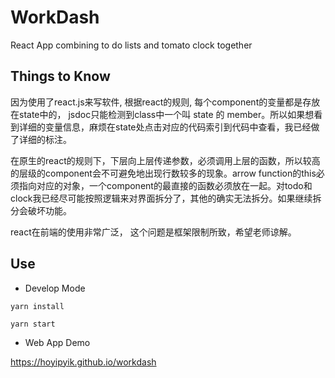 # WorkDash
 React App combining to do lists and tomato clock together

## Things to Know 

<!-- For the App is composed with React.js, all component variables are stored in objects owned by each component called state.

So you can't find the variables of the App in the doc created automatically by the jsdoc tool. -->

因为使用了react.js来写软件, 根据react的规则, 每个component的变量都是存放在state中的， jsdoc只能检测到class中一个叫 state 的 member。所以如果想看到详细的变量信息，麻烦在state处点击对应的代码索引到代码中查看，我已经做了详细的标注。

在原生的react的规则下，下层向上层传递参数，必须调用上层的函数，所以较高的层级的component会不可避免地出现行数较多的现象。arrow function的this必须指向对应的对象，一个component的最直接的函数必须放在一起。对todo和clock我已经尽可能按照逻辑来对界面拆分了，其他的确实无法拆分。如果继续拆分会破坏功能。

react在前端的使用非常广泛， 这个问题是框架限制所致，希望老师谅解。
 
## Use
- Develop Mode
```
yarn install
```
```
yarn start
```
- Web App Demo

https://hoyipyik.github.io/workdash
